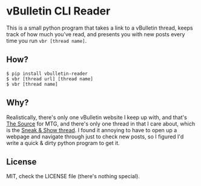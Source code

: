 vBulletin CLI Reader
=========================

This is a small python program that takes a link to a vBulletin thread, keeps track of how much you've read, and presents you with new posts every time you run `vbr [thread name]`.

How?
---------------------------
	$ pip install vbulletin-reader
	$ vbr [thread url] [thread name]
	$ vbr [thread name]
	
Why?
--------------------------
Realistically, there's only one vBulletin website I keep up with, and that's [The Source](http://www.mtgthesource.com/) for MTG, and there's only one thread in that I care about, which is the [Sneak & Show thread](http://www.mtgthesource.com/forums/showthread.php?27217-Deck-Sneak-and-Show/). I found it annoying to have to open up a webpage and navigate through just to check new posts, so I figured I'd write a quick & dirty python program to get it. 

License
-------------------
MIT, check the LICENSE file (there's nothing special). 

